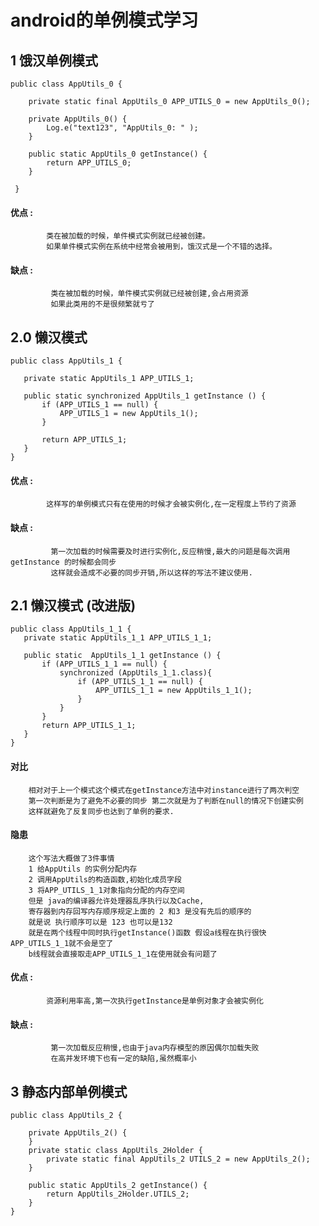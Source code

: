 # android的单例模式学习

## 1 饿汉单例模式

```
public class AppUtils_0 {
    
    private static final AppUtils_0 APP_UTILS_0 = new AppUtils_0();

    private AppUtils_0() {
        Log.e("text123", "AppUtils_0: " );
    }

    public static AppUtils_0 getInstance() {
        return APP_UTILS_0;
    }

 }
 ```
 
 #### 优点 : 
            类在被加载的时候，单件模式实例就已经被创建。
            如果单件模式实例在系统中经常会被用到，饿汉式是一个不错的选择。
 #### 缺点 : 
             类在被加载的时候，单件模式实例就已经被创建,会占用资源
             如果此类用的不是很频繁就亏了 
 
 ## 2.0 懒汉模式
 ```
 public class AppUtils_1 {
    
    private static AppUtils_1 APP_UTILS_1;

    public static synchronized AppUtils_1 getInstance () {
        if (APP_UTILS_1 == null) {
            APP_UTILS_1 = new AppUtils_1();
        }

        return APP_UTILS_1;
    }
}
```
 #### 优点 : 
            这样写的单例模式只有在使用的时候才会被实例化,在一定程度上节约了资源
            
 #### 缺点 : 
             第一次加载的时候需要及时进行实例化,反应稍慢,最大的问题是每次调用getInstance 的时候都会同步
             这样就会造成不必要的同步开销,所以这样的写法不建议使用.
             
 ## 2.1 懒汉模式   (改进版)
 
 ```
 public class AppUtils_1_1 {
    private static AppUtils_1_1 APP_UTILS_1_1;

    public static  AppUtils_1_1 getInstance () {
        if (APP_UTILS_1_1 == null) {
            synchronized (AppUtils_1_1.class){
                if (APP_UTILS_1_1 == null) {
                    APP_UTILS_1_1 = new AppUtils_1_1();
                }
            }
        }
        return APP_UTILS_1_1;
    }
}
```
#### 对比
        相对对于上一个模式这个模式在getInstance方法中对instance进行了两次判空
        第一次判断是为了避免不必要的同步 第二次就是为了判断在null的情况下创建实例
        这样就避免了反复同步也达到了单例的要求.
        
#### 隐患
        这个写法大概做了3件事情
        1 给AppUtils 的实例分配内存
        2 调用AppUtils的构造函数,初始化成员字段
        3 将APP_UTILS_1_1对象指向分配的内存空间
        但是 java的编译器允许处理器乱序执行以及Cache,
        寄存器到内存回写内存顺序规定上面的 2 和3 是没有先后的顺序的
        就是说 执行顺序可以是 123 也可以是132 
        就是在两个线程中同时执行getInstance()函数 假设a线程在执行很快 APP_UTILS_1_1就不会是空了 
        b线程就会直接取走APP_UTILS_1_1在使用就会有问题了
        
        
 #### 优点 : 
            资源利用率高,第一次执行getInstance是单例对象才会被实例化
            
 #### 缺点 : 
             第一次加载反应稍慢,也由于java内存模型的原因偶尔加载失败
             在高并发环境下也有一定的缺陷,虽然概率小

## 3 静态内部单例模式

```
public class AppUtils_2 {
    
    private AppUtils_2() {
    }
    private static class AppUtils_2Holder {
        private static final AppUtils_2 UTILS_2 = new AppUtils_2();
    }

    public static AppUtils_2 getInstance() {
        return AppUtils_2Holder.UTILS_2;
    }
}

```

 
 
 
 
 
 
 
 
 
 
 
 
 
 
 
 
 



